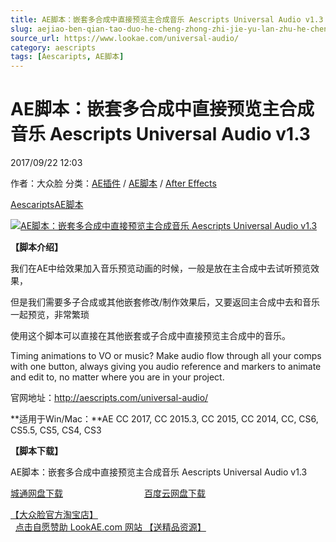 ```yaml
---
title: AE脚本：嵌套多合成中直接预览主合成音乐 Aescripts Universal Audio v1.3
slug: aejiao-ben-qian-tao-duo-he-cheng-zhong-zhi-jie-yu-lan-zhu-he-cheng-yin-le-aescripts-universal-audio-v1-3
source_url: https://www.lookae.com/universal-audio/
category: aescripts
tags: [Aescaripts, AE脚本]
---
```

# AE脚本：嵌套多合成中直接预览主合成音乐 Aescripts Universal Audio v1.3

2017/09/22 12:03

作者：大众脸
分类：[AE插件](https://www.lookae.com/after-effects/aechajian/) / [AE脚本](https://www.lookae.com/after-effects/aescripts/) / [After Effects](https://www.lookae.com/after-effects/)

[Aescaripts](https://www.lookae.com/tag/aescaripts/)[AE脚本](https://www.lookae.com/tag/ae%e8%84%9a%e6%9c%ac/)

[![AE脚本：嵌套多合成中直接预览主合成音乐 Aescripts Universal Audio v1.3](https://www.lookae.com/wp-content/uploads/2017/09/Universal-Audio.jpg "AE脚本：嵌套多合成中直接预览主合成音乐 Aescripts Universal Audio v1.3-LookAE.com")](https://www.lookae.com/wp-content/uploads/2017/09/Universal-Audio.jpg)

**【脚本介绍】**

我们在AE中给效果加入音乐预览动画的时候，一般是放在主合成中去试听预览效果，

但是我们需要多子合成或其他嵌套修改/制作效果后，又要返回主合成中去和音乐一起预览，非常繁琐

使用这个脚本可以直接在其他嵌套或子合成中直接预览主合成中的音乐。

Timing animations to VO or music? Make audio flow through all your comps with one button, always giving you audio reference and markers to animate and edit to, no matter where you are in your project.

官网地址：http://aescripts.com/universal-audio/

**适用于Win/Mac：**AE CC 2017, CC 2015.3, CC 2015, CC 2014, CC, CS6, CS5.5, CS5, CS4, CS3

**【脚本下载】**

AE脚本：嵌套多合成中直接预览主合成音乐 Aescripts Universal Audio v1.3

[城通网盘下载](https://www.pipipan.com/fs/680462-220589400)                                 [百度云网盘下载](https://pan.baidu.com/s/1nuRk4YX)

[【大众脸官方淘宝店】](https://lookae.taobao.com/)                [点击自愿赞助 LookAE.com 网站 【送精品资源】](https://www.lookae.com/sponsor/)
